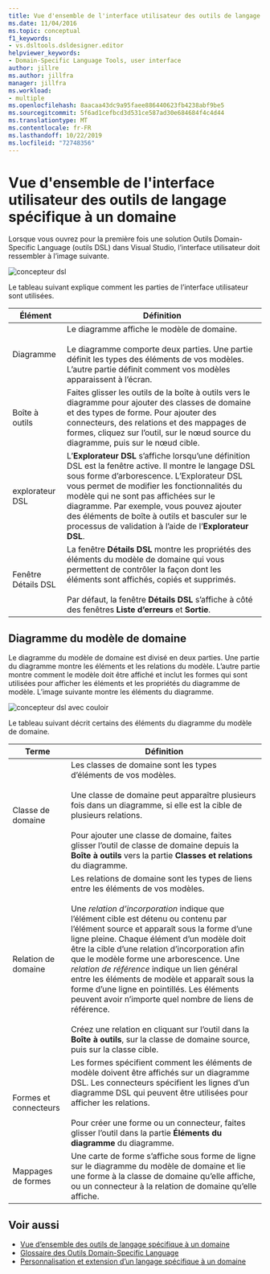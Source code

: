 ```yaml
---
title: Vue d'ensemble de l'interface utilisateur des outils de langage spécifique à un domaine
ms.date: 11/04/2016
ms.topic: conceptual
f1_keywords:
- vs.dsltools.dsldesigner.editor
helpviewer_keywords:
- Domain-Specific Language Tools, user interface
author: jillre
ms.author: jillfra
manager: jillfra
ms.workload:
- multiple
ms.openlocfilehash: 8aacaa43dc9a95faee886440623fb4238abf9be5
ms.sourcegitcommit: 5f6ad1cefbcd3d531ce587ad30e684684f4c4d44
ms.translationtype: MT
ms.contentlocale: fr-FR
ms.lasthandoff: 10/22/2019
ms.locfileid: "72748356"
---
```

# <a name="overview-of-the-domain-specific-language-tools-user-interface"></a>Vue d'ensemble de l'interface utilisateur des outils de langage spécifique à un domaine
Lorsque vous ouvrez pour la première fois une solution Outils Domain-Specific Language (outils DSL) dans Visual Studio, l’interface utilisateur doit ressembler à l’image suivante.

 ![concepteur dsl](../modeling/media/dsl_designer.png)

 Le tableau suivant explique comment les parties de l’interface utilisateur sont utilisées.

|**Élément**|**Définition**|
|-|-|
|Diagramme|Le diagramme affiche le modèle de domaine.<br /><br /> Le diagramme comporte deux parties. Une partie définit les types des éléments de vos modèles. L’autre partie définit comment vos modèles apparaissent à l’écran.|
|Boîte à outils|Faites glisser les outils de la boîte à outils vers le diagramme pour ajouter des classes de domaine et des types de forme. Pour ajouter des connecteurs, des relations et des mappages de formes, cliquez sur l’outil, sur le nœud source du diagramme, puis sur le nœud cible.|
|explorateur DSL|L’**Explorateur DSL** s’affiche lorsqu’une définition DSL est la fenêtre active. Il montre le langage DSL sous forme d’arborescence. L’Explorateur DSL vous permet de modifier les fonctionnalités du modèle qui ne sont pas affichées sur le diagramme. Par exemple, vous pouvez ajouter des éléments de boîte à outils et basculer sur le processus de validation à l’aide de l’**Explorateur DSL**.|
|Fenêtre Détails DSL|La fenêtre **Détails DSL** montre les propriétés des éléments du modèle de domaine qui vous permettent de contrôler la façon dont les éléments sont affichés, copiés et supprimés.<br /><br /> Par défaut, la fenêtre **Détails DSL** s’affiche à côté des fenêtres **Liste d’erreurs** et **Sortie**.|

## <a name="the-domain-model-diagram"></a>Diagramme du modèle de domaine
 Le diagramme du modèle de domaine est divisé en deux parties. Une partie du diagramme montre les éléments et les relations du modèle. L’autre partie montre comment le modèle doit être affiché et inclut les formes qui sont utilisées pour afficher les éléments et les propriétés du diagramme de modèle. L’image suivante montre les éléments du diagramme.

 ![concepteur dsl avec couloir](../modeling/media/dsl_desinger.png)

 Le tableau suivant décrit certains des éléments du diagramme du modèle de domaine.

|**Terme**|**Définition**|
|-|-|
|Classe de domaine|Les classes de domaine sont les types d’éléments de vos modèles.<br /><br /> Une classe de domaine peut apparaître plusieurs fois dans un diagramme, si elle est la cible de plusieurs relations.<br /><br /> Pour ajouter une classe de domaine, faites glisser l’outil de classe de domaine depuis la **Boîte à outils** vers la partie **Classes et relations** du diagramme.|
|Relation de domaine|Les relations de domaine sont les types de liens entre les éléments de vos modèles.<br /><br /> Une *relation d’incorporation* indique que l’élément cible est détenu ou contenu par l’élément source et apparaît sous la forme d’une ligne pleine. Chaque élément d’un modèle doit être la cible d’une relation d’incorporation afin que le modèle forme une arborescence. Une *relation de référence* indique un lien général entre les éléments de modèle et apparaît sous la forme d’une ligne en pointillés. Les éléments peuvent avoir n’importe quel nombre de liens de référence.<br /><br /> Créez une relation en cliquant sur l’outil dans la **Boîte à outils**, sur la classe de domaine source, puis sur la classe cible.|
|Formes et connecteurs|Les formes spécifient comment les éléments de modèle doivent être affichés sur un diagramme DSL. Les connecteurs spécifient les lignes d’un diagramme DSL qui peuvent être utilisées pour afficher les relations.<br /><br /> Pour créer une forme ou un connecteur, faites glisser l’outil dans la partie **Éléments du diagramme** du diagramme.|
|Mappages de formes|Une carte de forme s’affiche sous forme de ligne sur le diagramme du modèle de domaine et lie une forme à la classe de domaine qu’elle affiche, ou un connecteur à la relation de domaine qu’elle affiche.|

## <a name="see-also"></a>Voir aussi

- [Vue d’ensemble des outils de langage spécifique à un domaine](../modeling/overview-of-domain-specific-language-tools.md)
- [Glossaire des Outils Domain-Specific Language](https://msdn.microsoft.com/ca5e84cb-a315-465c-be24-76aa3df276aa)
- [Personnalisation et extension d’un langage spécifique à un domaine](../modeling/customizing-and-extending-a-domain-specific-language.md)